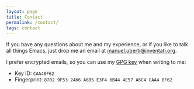```yaml
---
layout: page
title: Contact
permalink: /contact/
tags: contact
---
```


If you have any questions about me and my experience, or if you like to talk all
things Emacs, just drop me an email at
[manuel.uberti@inventati.org](mailto:manuel.uberti@inventati.org).

I prefer encrypted emails, so you can use my [GPG
key](https://github.com/manuel-uberti/manuel-uberti.github.io/blob/master/pubkey.txt)
when writing to me:

- Key ID: `CAA48F62`
- Fingerprint: `8702 9F53 2466 A6B5 E3F4 6B44 4E57 A6C4 CAA4 8F62`
